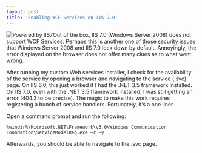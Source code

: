 ```yaml
---
layout: post
title: 'Enabling WCF Services on IIS 7.0'
---
```

![Powered by IIS7](http://www.iis.net/themes/iis/images/powered-by-iis7-1of2.png)Out of the box, IIS 7.0 (Windows Server 2008) does not support WCF Services. Perhaps this is another one of those security issues that Windows Server 2008 and IIS 7.0 lock down by default. Annoyingly, the error displayed on the browser does not offer many clues as to what went wrong.

After running my custom Web services installer, I check for the availability of the service by opening a browser and navigating to the service (.svc) page. On IIS 6.0, this just worked if I had the .NET 3.5 framework installed. On IIS 7.0, even with the .NET 3.5 framework installed, I was still getting an error (404.3 to be precise). The magic to make this work requires registering a bunch of service handlers. Fortunately, it’s a one liner.

Open a command prompt and run the following:
    
    %windir%\Microsoft.NET\Framework\v3.0\Windows Communication Foundation\ServiceModelReg.exe –r –y

Afterwards, you should be able to navigate to the .svc page.
